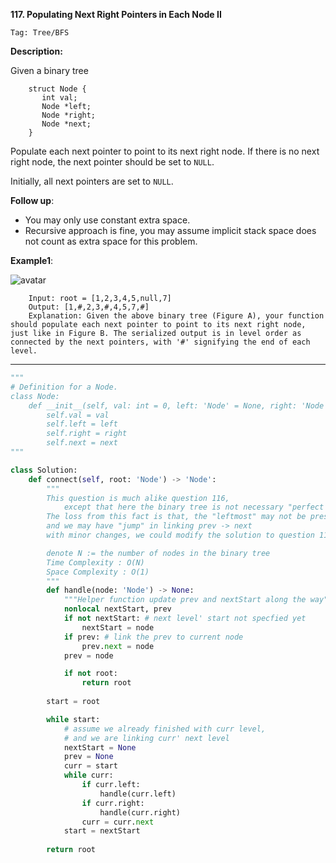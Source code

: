 **117. Populating Next Right Pointers in Each Node II**

```Tag: Tree/BFS```

**Description:**

Given a binary tree

        struct Node {
           int val;
           Node *left;
           Node *right;
           Node *next;
        }

Populate each next pointer to point to its next right node. If there is no next right node, the next pointer should be set to ```NULL```.

Initially, all next pointers are set to ```NULL```.

**Follow up**:

+ You may only use constant extra space.
+ Recursive approach is fine, you may assume implicit stack space does not count as extra space for this problem.

**Example1**:

![avatar](Fig/117-E1.png)

        Input: root = [1,2,3,4,5,null,7]
        Output: [1,#,2,3,#,4,5,7,#]
        Explanation: Given the above binary tree (Figure A), your function should populate each next pointer to point to its next right node, just like in Figure B. The serialized output is in level order as connected by the next pointers, with '#' signifying the end of each level.

-----------

```python
"""
# Definition for a Node.
class Node:
    def __init__(self, val: int = 0, left: 'Node' = None, right: 'Node' = None, next: 'Node' = None):
        self.val = val
        self.left = left
        self.right = right
        self.next = next
"""

class Solution:
    def connect(self, root: 'Node') -> 'Node':
        """
        This question is much alike question 116, 
            except that here the binary tree is not necessary "perfect binary tree"
        The loss from this fact is that, the "leftmost" may not be present, 
        and we may have "jump" in linking prev -> next
        with minor changes, we could modify the solution to question 116 for this one

        denote N := the number of nodes in the binary tree
        Time Complexity : O(N)
        Space Complexity : O(1)
        """
        def handle(node: 'Node') -> None:
            """Helper function update prev and nextStart along the way"""
            nonlocal nextStart, prev
            if not nextStart: # next level' start not specfied yet
                nextStart = node
            if prev: # link the prev to current node
                prev.next = node 
            prev = node

            if not root:
                return root
        
        start = root

        while start:
            # assume we already finished with curr level,
            # and we are linking curr' next level
            nextStart = None
            prev = None
            curr = start
            while curr:
                if curr.left:
                    handle(curr.left)
                if curr.right:
                    handle(curr.right)
                curr = curr.next
            start = nextStart
            
        return root
```
